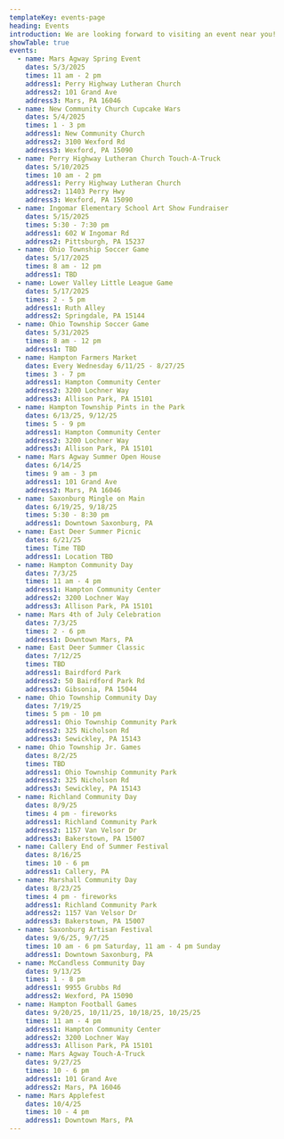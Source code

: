 ```yaml
---
templateKey: events-page
heading: Events
introduction: We are looking forward to visiting an event near you!
showTable: true
events:
  - name: Mars Agway Spring Event
    dates: 5/3/2025
    times: 11 am - 2 pm
    address1: Perry Highway Lutheran Church
    address2: 101 Grand Ave
    address3: Mars, PA 16046
  - name: New Community Church Cupcake Wars
    dates: 5/4/2025
    times: 1 - 3 pm
    address1: New Community Church
    address2: 3100 Wexford Rd
    address3: Wexford, PA 15090
  - name: Perry Highway Lutheran Church Touch-A-Truck
    dates: 5/10/2025
    times: 10 am - 2 pm
    address1: Perry Highway Lutheran Church
    address2: 11403 Perry Hwy
    address3: Wexford, PA 15090
  - name: Ingomar Elementary School Art Show Fundraiser
    dates: 5/15/2025
    times: 5:30 - 7:30 pm
    address1: 602 W Ingomar Rd
    address2: Pittsburgh, PA 15237
  - name: Ohio Township Soccer Game
    dates: 5/17/2025
    times: 8 am - 12 pm
    address1: TBD
  - name: Lower Valley Little League Game
    dates: 5/17/2025
    times: 2 - 5 pm
    address1: Ruth Alley
    address2: Springdale, PA 15144
  - name: Ohio Township Soccer Game
    dates: 5/31/2025
    times: 8 am - 12 pm
    address1: TBD
  - name: Hampton Farmers Market
    dates: Every Wednesday 6/11/25 - 8/27/25
    times: 3 - 7 pm
    address1: Hampton Community Center
    address2: 3200 Lochner Way
    address3: Allison Park, PA 15101
  - name: Hampton Township Pints in the Park
    dates: 6/13/25, 9/12/25
    times: 5 - 9 pm
    address1: Hampton Community Center
    address2: 3200 Lochner Way
    address3: Allison Park, PA 15101
  - name: Mars Agway Summer Open House
    dates: 6/14/25
    times: 9 am - 3 pm
    address1: 101 Grand Ave
    address2: Mars, PA 16046
  - name: Saxonburg Mingle on Main
    dates: 6/19/25, 9/18/25
    times: 5:30 - 8:30 pm
    address1: Downtown Saxonburg, PA
  - name: East Deer Summer Picnic
    dates: 6/21/25
    times: Time TBD
    address1: Location TBD
  - name: Hampton Community Day
    dates: 7/3/25
    times: 11 am - 4 pm
    address1: Hampton Community Center
    address2: 3200 Lochner Way
    address3: Allison Park, PA 15101
  - name: Mars 4th of July Celebration
    dates: 7/3/25
    times: 2 - 6 pm
    address1: Downtown Mars, PA
  - name: East Deer Summer Classic
    dates: 7/12/25
    times: TBD
    address1: Bairdford Park
    address2: 50 Bairdford Park Rd
    address3: Gibsonia, PA 15044
  - name: Ohio Township Community Day
    dates: 7/19/25
    times: 5 pm - 10 pm
    address1: Ohio Township Community Park
    address2: 325 Nicholson Rd
    address3: Sewickley, PA 15143
  - name: Ohio Township Jr. Games
    dates: 8/2/25
    times: TBD
    address1: Ohio Township Community Park
    address2: 325 Nicholson Rd
    address3: Sewickley, PA 15143
  - name: Richland Community Day
    dates: 8/9/25
    times: 4 pm - fireworks
    address1: Richland Community Park
    address2: 1157 Van Velsor Dr
    address3: Bakerstown, PA 15007
  - name: Callery End of Summer Festival
    dates: 8/16/25
    times: 10 - 6 pm
    address1: Callery, PA
  - name: Marshall Community Day
    dates: 8/23/25
    times: 4 pm - fireworks
    address1: Richland Community Park
    address2: 1157 Van Velsor Dr
    address3: Bakerstown, PA 15007
  - name: Saxonburg Artisan Festival
    dates: 9/6/25, 9/7/25
    times: 10 am - 6 pm Saturday, 11 am - 4 pm Sunday
    address1: Downtown Saxonburg, PA
  - name: McCandless Community Day
    dates: 9/13/25 
    times: 1 - 8 pm
    address1: 9955 Grubbs Rd
    address2: Wexford, PA 15090
  - name: Hampton Football Games
    dates: 9/20/25, 10/11/25, 10/18/25, 10/25/25
    times: 11 am - 4 pm
    address1: Hampton Community Center
    address2: 3200 Lochner Way
    address3: Allison Park, PA 15101
  - name: Mars Agway Touch-A-Truck
    dates: 9/27/25
    times: 10 - 6 pm
    address1: 101 Grand Ave
    address2: Mars, PA 16046
  - name: Mars Applefest
    dates: 10/4/25
    times: 10 - 4 pm
    address1: Downtown Mars, PA
---
```

